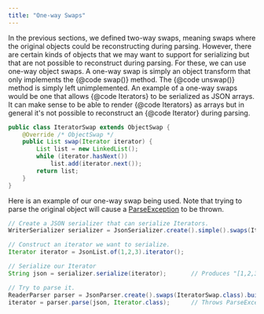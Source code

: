 ```yaml
---
title: "One-way Swaps"
---
```


In the previous sections, we defined two-way swaps, meaning swaps where the original objects could be
reconstructing during parsing.
However, there are certain kinds of objects that we may want to support for serializing but that are not
possible to reconstruct during parsing.
For these, we can use one-way object swaps.
A one-way swap is simply an object transform that only implements the \{@code swap()\} method.
The \{@code unswap()\} method is simply left unimplemented.
An example of a one-way swaps would be one that allows \{@code Iterators\} to be serialized as JSON arrays.
It can make sense to be able to render \{@code Iterators\} as arrays but in general it's not possible to
reconstruct an \{@code Iterator\} during parsing.
```java
public class IteratorSwap extends ObjectSwap {
    @Override /* ObjectSwap */
    public List swap(Iterator iterator) {
        List list = new LinkedList();
        while (iterator.hasNext())
            list.add(iterator.next());
        return list;
    }
}
```
Here is an example of our one-way swap being used.
Note that trying to parse the original object will cause a [ParseException](../apidocs/org/apache/juneau/parser/ParseException.html)
to be thrown.
```java
// Create a JSON serializer that can serialize Iterators.
WriterSerializer serializer = JsonSerializer.create().simple().swaps(IteratorSwap.class).build();

// Construct an iterator we want to serialize.
Iterator iterator = JsonList.of(1,2,3).iterator();

// Serialize our Iterator
String json = serializer.serialize(iterator);		// Produces "[1,2,3]"

// Try to parse it.
ReaderParser parser = JsonParser.create().swaps(IteratorSwap.class).build();
iterator = parser.parse(json, Iterator.class);		// Throws ParseException!!!
```